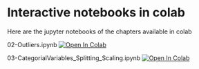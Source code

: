 # Interactive notebooks in colab

Here are the jupyter notebooks of the chapters available in colab

02-Outliers.ipynb [![Open In Colab](https://colab.research.google.com/assets/colab-badge.svg)](https://colab.research.google.com/github/Fjoelsak/PAP/blob/main/src/01-concerning%20data/02-Outliers.ipynb)

03-CategorialVariables_Splitting_Scaling.ipynb [![Open In Colab](https://colab.research.google.com/assets/colab-badge.svg)](https://colab.research.google.com/github/Fjoelsak/PAP/blob/main/src/01-concerning%20data/03-CategoricalVariables_Splitting_Scaling.ipynb)
